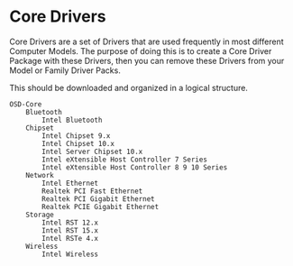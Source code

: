 # Core Drivers

Core Drivers are a set of Drivers that are used frequently in most different Computer Models.  The purpose of doing this is to create a Core Driver Package with these Drivers, then you can remove these Drivers from your Model or Family Driver Packs.

This should be downloaded and organized in a logical structure.

```
OSD-Core
    Bluetooth
        Intel Bluetooth
    Chipset
        Intel Chipset 9.x
        Intel Chipset 10.x
        Intel Server Chipset 10.x
        Intel eXtensible Host Controller 7 Series
        Intel eXtensible Host Controller 8 9 10 Series
    Network
        Intel Ethernet
        Realtek PCI Fast Ethernet
        Realtek PCI Gigabit Ethernet
        Realtek PCIE Gigabit Ethernet
    Storage
        Intel RST 12.x
        Intel RST 15.x
        Intel RSTe 4.x
    Wireless
        Intel Wireless
```



